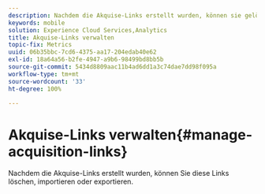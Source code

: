 ```yaml
---
description: Nachdem die Akquise-Links erstellt wurden, können sie gelöscht, importiert oder exportiert werden.
keywords: mobile
solution: Experience Cloud Services,Analytics
title: Akquise-Links verwalten
topic-fix: Metrics
uuid: 06b35bbc-7cd6-4375-aa17-204edab40e62
exl-id: 18a64a56-b2fe-4947-a9b6-98499bd8bb5b
source-git-commit: 5434d8809aac11b4ad6dd1a3c74dae7dd98f095a
workflow-type: tm+mt
source-wordcount: '33'
ht-degree: 100%

---
```


# Akquise-Links verwalten{#manage-acquisition-links}

Nachdem die Akquise-Links erstellt wurden, können Sie diese Links löschen, importieren oder exportieren.
